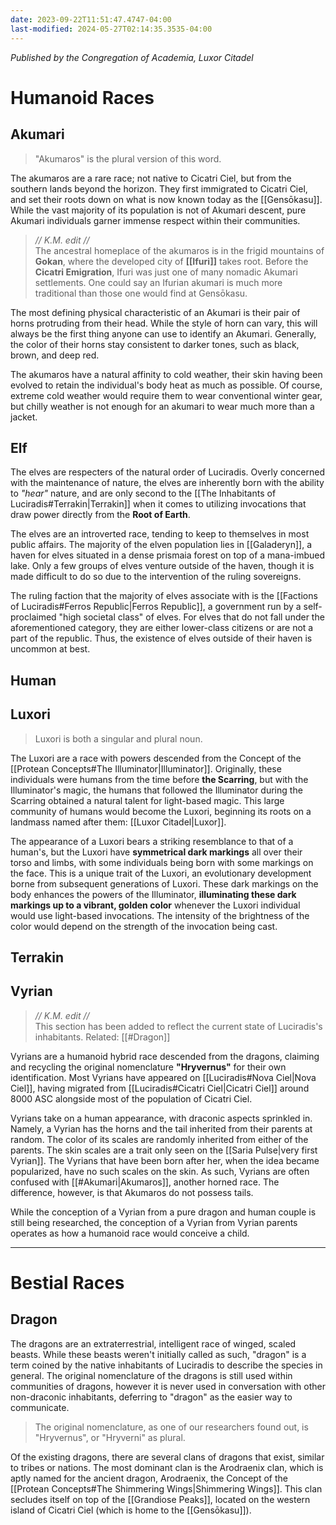 ```yaml
---
date: 2023-09-22T11:51:47.4747-04:00
last-modified: 2024-05-27T02:14:35.3535-04:00
---
```

*Published by the Congregation of Academia, Luxor Citadel*

# Humanoid Races
## Akumari

> "Akumaros" is the plural version of this word.

The akumaros are a rare race; not native to Cicatri Ciel, but from the southern lands beyond the horizon. They first immigrated to Cicatri Ciel, and set their roots down on what is now known today as the [[Gensōkasu]]. While the vast majority of its population is not of Akumari descent, pure Akumari individuals garner immense respect within their communities.

>*// K.M. edit //*  
>The ancestral homeplace of the akumaros is in the frigid mountains of **Gokan**, where the developed city of **[[Ifuri]]** takes root. Before the **Cicatri Emigration**, Ifuri was just one of many nomadic Akumari settlements. One could say an Ifurian akumari is much more traditional than those one would find at Gensōkasu.

The most defining physical characteristic of an Akumari is their pair of horns protruding from their head. While the style of horn can vary, this will always be the first thing anyone can use to identify an Akumari. Generally, the color of their horns stay consistent to darker tones, such as black, brown, and deep red.

The akumaros have a natural affinity to cold weather, their skin having been evolved to retain the individual's body heat as much as possible. Of course, extreme cold weather would require them to wear conventional winter gear, but chilly weather is not enough for an akumari to wear much more than a jacket.

## Elf

The elves are respecters of the natural order of Luciradis. Overly concerned with the maintenance of nature, the elves are inherently born with the ability to *"hear"* nature, and are only second to the [[The Inhabitants of Luciradis#Terrakin|Terrakin]] when it comes to utilizing invocations that draw power directly from the **Root of Earth**.

The elves are an introverted race, tending to keep to themselves in most public affairs. The majority of the elven population lies in [[Galaderyn]], a haven for elves situated in a dense prismaia forest on top of a mana-imbued lake. Only a few groups of elves venture outside of the haven, though it is made difficult to do so due to the intervention of the ruling sovereigns.

The ruling faction that the majority of elves associate with is the [[Factions of Luciradis#Ferros Republic|Ferros Republic]], a government run by a self-proclaimed "high societal class" of elves. For elves that do not fall under the aforementioned category, they are either lower-class citizens or are not a part of the republic. Thus, the existence of elves outside of their haven is uncommon at best.

## Human

## Luxori

> Luxori is both a singular and plural noun.

The Luxori are a race with powers descended from the Concept of the [[Protean Concepts#The Illuminator|Illuminator]]. Originally, these individuals were humans from the time before **the Scarring**, but with the Illuminator's magic, the humans that followed the Illuminator during the Scarring obtained a natural talent for light-based magic. This large community of humans would become the Luxori, beginning its roots on a landmass named after them: [[Luxor Citadel|Luxor]].

The appearance of a Luxori bears a striking resemblance to that of a human's, but the Luxori have **symmetrical dark markings** all over their torso and limbs, with some individuals being born with some markings on the face. This is a unique trait of the Luxori, an evolutionary development borne from subsequent generations of Luxori. These dark markings on the body enhances the powers of the Illuminator, **illuminating these dark markings up to a vibrant, golden color** whenever the Luxori individual would use light-based invocations. The intensity of the brightness of the color would depend on the strength of the invocation being cast.

## Terrakin

## Vyrian

> *// K.M. edit //*  
> This section has been added to reflect the current state of Luciradis's inhabitants.
> Related: [[#Dragon]]

Vyrians are a humanoid hybrid race descended from the dragons, claiming and recycling the original nomenclature **"Hryvernus"** for their own identification. Most Vyrians have appeared on [[Luciradis#Nova Ciel|Nova Ciel]], having migrated from [[Luciradis#Cicatri Ciel|Cicatri Ciel]] around 8000 ASC alongside most of the population of Cicatri Ciel.

Vyrians take on a human appearance, with draconic aspects sprinkled in. Namely, a Vyrian has the horns and the tail inherited from their parents at random. The color of its scales are randomly inherited from either of the parents. The skin scales are a trait only seen on the [[Saria Pulse|very first Vyrian]]. The Vyrians that have been born after her, when the idea became popularized, have no such scales on the skin. As such, Vyrians are often confused with [[#Akumari|Akumaros]], another horned race. The difference, however, is that Akumaros do not possess tails.

While the conception of a Vyrian from a pure dragon and human couple is still being researched, the conception of a Vyrian from Vyrian parents operates as how a humanoid race would conceive a child.


---
# Bestial Races

## Dragon

The dragons are an extraterrestrial, intelligent race of winged, scaled beasts. While these beasts weren't initially called as such, "dragon" is a term coined by the native inhabitants of Luciradis to describe the species in general. The original nomenclature of the dragons is still used within communities of dragons, however it is never used in conversation with other non-draconic inhabitants, deferring to "dragon" as the easier way to communicate.

> The original nomenclature, as one of our researchers found out, is "Hryvernus", or "Hryverni" as plural.

Of the existing dragons, there are several clans of dragons that exist, similar to tribes or nations. The most dominant clan is the Arodraenix clan, which is aptly named for the ancient dragon, Arodraenix, the Concept of the [[Protean Concepts#The Shimmering Wings|Shimmering Wings]]. This clan secludes itself on top of the [[Grandiose Peaks]], located on the western island of Cicatri Ciel (which is home to the [[Gensōkasu]]).